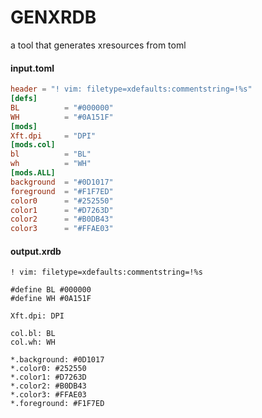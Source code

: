 # GENXRDB
a tool that generates xresources from toml


#### input.toml
```toml
header = "! vim: filetype=xdefaults:commentstring=!%s"
[defs]
BL          = "#000000"
WH          = "#0A151F"
[mods]
Xft.dpi     = "DPI"
[mods.col]
bl          = "BL"
wh          = "WH"
[mods.ALL]
background  = "#0D1017"
foreground  = "#F1F7ED"
color0      = "#252550"
color1      = "#D7263D"
color2      = "#B0DB43"
color3      = "#FFAE03"
```

#### output.xrdb
```
! vim: filetype=xdefaults:commentstring=!%s

#define BL #000000
#define WH #0A151F

Xft.dpi: DPI

col.bl: BL
col.wh: WH

*.background: #0D1017
*.color0: #252550
*.color1: #D7263D
*.color2: #B0DB43
*.color3: #FFAE03
*.foreground: #F1F7ED
```

